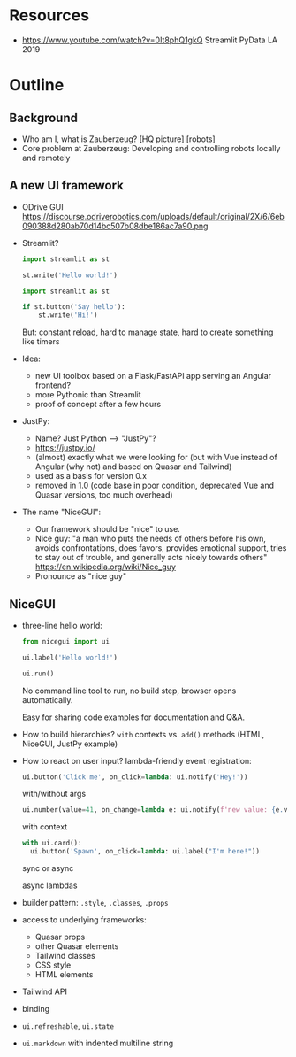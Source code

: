 # Resources

- https://www.youtube.com/watch?v=0It8phQ1gkQ Streamlit PyData LA 2019

# Outline

## Background

- Who am I, what is Zauberzeug?
  [HQ picture]
  [robots]
- Core problem at Zauberzeug: Developing and controlling robots locally and remotely

## A new UI framework

- ODrive GUI
  https://discourse.odriverobotics.com/uploads/default/original/2X/6/6eb090388d280ab70d14bc507b08dbe186ac7a90.png
- Streamlit?

  ```py
  import streamlit as st

  st.write('Hello world!')
  ```

  ```py
  import streamlit as st

  if st.button('Say hello'):
      st.write('Hi!')
  ```

  But: constant reload, hard to manage state, hard to create something like timers

- Idea:

  - new UI toolbox based on a Flask/FastAPI app serving an Angular frontend?
  - more Pythonic than Streamlit
  - proof of concept after a few hours

- JustPy:

  - Name? Just Python --> "JustPy"?
  - https://justpy.io/
  - (almost) exactly what we were looking for
    (but with Vue instead of Angular (why not) and based on Quasar and Tailwind)
  - used as a basis for version 0.x
  - removed in 1.0
    (code base in poor condition, deprecated Vue and Quasar versions, too much overhead)

- The name "NiceGUI":
  - Our framework should be "nice" to use.
  - Nice guy:
    "a man who puts the needs of others before his own, avoids confrontations, does favors, provides emotional support, tries to stay out of trouble, and generally acts nicely towards others"
    https://en.wikipedia.org/wiki/Nice_guy
  - Pronounce as "nice guy"

## NiceGUI

- three-line hello world:

  ```py
  from nicegui import ui

  ui.label('Hello world!')

  ui.run()
  ```

  No command line tool to run,
  no build step,
  browser opens automatically.

  Easy for sharing code examples for documentation and Q&A.

- How to build hierarchies? `with` contexts vs. `add()` methods
  (HTML, NiceGUI, JustPy example)
- How to react on user input?
  lambda-friendly event registration:

  ```py
  ui.button('Click me', on_click=lambda: ui.notify('Hey!'))
  ```

  with/without args

  ```py
  ui.number(value=41, on_change=lambda e: ui.notify(f'new value: {e.value}'))
  ```

  with context

  ```py
  with ui.card():
    ui.button('Spawn', on_click=lambda: ui.label("I'm here!"))
  ```

  sync or async

  async lambdas

- builder pattern: `.style`, `.classes`, `.props`
- access to underlying frameworks:
  - Quasar props
  - other Quasar elements
  - Tailwind classes
  - CSS style
  - HTML elements
- Tailwind API
- binding
- `ui.refreshable`, `ui.state`
- `ui.markdown` with indented multiline string
